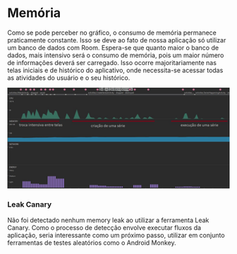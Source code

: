 # Memória

Como se pode perceber no gráfico, o consumo de memória permanece praticamente constante. Isso se deve ao fato de nossa aplicação só utilizar um banco de dados com Room. 
Espera-se que quanto maior o banco de dados, mais intensivo será o consumo de memória, pois um maior número de informações deverá ser carregado.
Isso ocorre majoritariamente nas telas iniciais e de histórico do aplicativo, onde necessita-se acessar todas as atividades do usuário e o seu histórico.

![Image](android_profiler.jpg)

### Leak Canary
Não foi detectado nenhum memory leak ao utilizar a ferramenta Leak Canary. Como o processo de detecção envolve executar fluxos da aplicação, seria interessante como um próximo passo, utilizar em conjunto ferramentas de testes aleatórios como o Android Monkey.